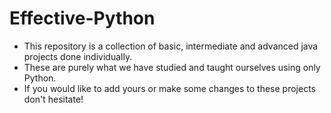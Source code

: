 # Effective-Python

- This repository is a collection of basic, intermediate and advanced java projects done individually.
- These are purely what we have studied and taught ourselves using only Python.
- If you would like to add yours or make some changes to these projects don't hesitate!
